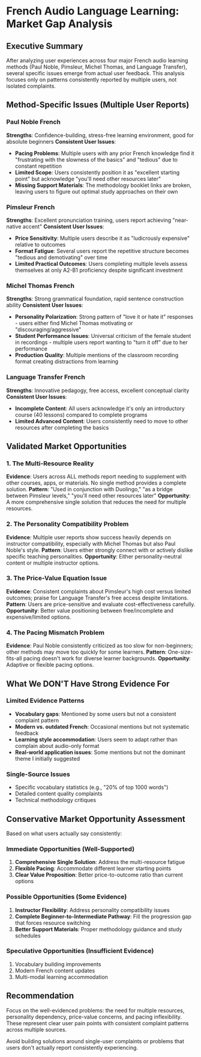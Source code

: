 # French Audio Language Learning: Market Gap Analysis

## Executive Summary

After analyzing user experiences across four major French audio learning methods (Paul Noble, Pimsleur, Michel Thomas, and Language Transfer), several specific issues emerge from actual user feedback. This analysis focuses only on patterns consistently reported by multiple users, not isolated complaints.

## Method-Specific Issues (Multiple User Reports)

### Paul Noble French

**Strengths**: Confidence-building, stress-free learning environment, good for absolute beginners
**Consistent User Issues**:

- **Pacing Problems**: Multiple users with any prior French knowledge find it "frustrating with the slowness of the basics" and "tedious" due to constant repetition
- **Limited Scope**: Users consistently position it as "excellent starting point" but acknowledge "you'll need other resources later"
- **Missing Support Materials**: The methodology booklet links are broken, leaving users to figure out optimal study approaches on their own

### Pimsleur French  

**Strengths**: Excellent pronunciation training, users report achieving "near-native accent"
**Consistent User Issues**:

- **Price Sensitivity**: Multiple users describe it as "ludicrously expensive" relative to outcomes
- **Format Fatigue**: Several users report the repetitive structure becomes "tedious and demotivating" over time
- **Limited Practical Outcomes**: Users completing multiple levels assess themselves at only A2-B1 proficiency despite significant investment

### Michel Thomas French

**Strengths**: Strong grammatical foundation, rapid sentence construction ability
**Consistent User Issues**:

- **Personality Polarization**: Strong pattern of "love it or hate it" responses - users either find Michel Thomas motivating or "discouraging/aggressive"
- **Student Performance Issues**: Universal criticism of the female student in recordings - multiple users report wanting to "turn it off" due to her performance
- **Production Quality**: Multiple mentions of the classroom recording format creating distractions from learning

### Language Transfer French

**Strengths**: Innovative pedagogy, free access, excellent conceptual clarity
**Consistent User Issues**:

- **Incomplete Content**: All users acknowledge it's only an introductory course (40 lessons) compared to complete programs
- **Limited Advanced Content**: Users consistently need to move to other resources after completing the basics

## Validated Market Opportunities

### 1. The Multi-Resource Reality

**Evidence**: Users across ALL methods report needing to supplement with other courses, apps, or materials. No single method provides a complete solution.
**Pattern**: "Used in conjunction with Duolingo," "as a bridge between Pimsleur levels," "you'll need other resources later"
**Opportunity**: A more comprehensive single solution that reduces the need for multiple resources.

### 2. The Personality Compatibility Problem  

**Evidence**: Multiple user reports show success heavily depends on instructor compatibility, especially with Michel Thomas but also Paul Noble's style.
**Pattern**: Users either strongly connect with or actively dislike specific teaching personalities.
**Opportunity**: Either personality-neutral content or multiple instructor options.

### 3. The Price-Value Equation Issue

**Evidence**: Consistent complaints about Pimsleur's high cost versus limited outcomes; praise for Language Transfer's free access despite limitations.
**Pattern**: Users are price-sensitive and evaluate cost-effectiveness carefully.
**Opportunity**: Better value positioning between free/incomplete and expensive/limited options.

### 4. The Pacing Mismatch Problem

**Evidence**: Paul Noble consistently criticized as too slow for non-beginners; other methods may move too quickly for some learners.
**Pattern**: One-size-fits-all pacing doesn't work for diverse learner backgrounds.
**Opportunity**: Adaptive or flexible pacing options.

## What We DON'T Have Strong Evidence For

### Limited Evidence Patterns

- **Vocabulary gaps**: Mentioned by some users but not a consistent complaint pattern
- **Modern vs. outdated French**: Occasional mentions but not systematic feedback
- **Learning style accommodation**: Users seem to adapt rather than complain about audio-only format
- **Real-world application issues**: Some mentions but not the dominant theme I initially suggested

### Single-Source Issues

- Specific vocabulary statistics (e.g., "20% of top 1000 words")
- Detailed content quality complaints
- Technical methodology critiques

## Conservative Market Opportunity Assessment

Based on what users actually say consistently:

### Immediate Opportunities (Well-Supported)

1. **Comprehensive Single Solution**: Address the multi-resource fatigue
2. **Flexible Pacing**: Accommodate different learner starting points
3. **Clear Value Proposition**: Better price-to-outcome ratio than current options

### Possible Opportunities (Some Evidence)

1. **Instructor Flexibility**: Address personality compatibility issues
2. **Complete Beginner-to-Intermediate Pathway**: Fill the progression gap that forces resource switching
3. **Better Support Materials**: Proper methodology guidance and study schedules

### Speculative Opportunities (Insufficient Evidence)

1. Vocabulary building improvements
2. Modern French content updates  
3. Multi-modal learning accommodation

## Recommendation

Focus on the well-evidenced problems: the need for multiple resources, personality dependency, price-value concerns, and pacing inflexibility. These represent clear user pain points with consistent complaint patterns across multiple sources.

Avoid building solutions around single-user complaints or problems that users don't actually report consistently experiencing.
